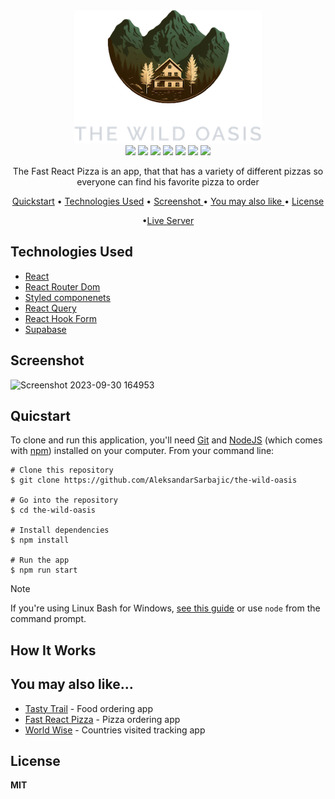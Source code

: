 <div align="center">
 <img  src="https://github.com/AleksandarSarbajic/the-wild-oasis/blob/main/public/logo-dark.png"/>
 </div>

<div align="center">
<img src="https://img.shields.io/npm/v/npm.svg?logo=npm"/>
<img src="https://img.shields.io/badge/react-v18.2.0-blue?logo=react"/>
<img src="https://img.shields.io/badge/reactrouterdom-v6.14.2-red?logo=reactrouter"/>
<img src="https://img.shields.io/badge/styledcomponents-v6.0.7-pink?logo=styledcomponents"/>
<img src="https://img.shields.io/badge/reactquery-v4.32.6-red?logo=reactquery"/>
<img src="https://img.shields.io/badge/reacthookform-v7.45.4-red?logo=reacthookform"/>
<img src="https://img.shields.io/badge/supabase-v2.31.0-green?logo=supabase"/>
</div>  


<p align="center">The Fast React Pizza is an app, that that has a variety of different pizzas so everyone can find his favorite pizza to order</p>

<div align="center">
  
<a href="#quicstart" >Quickstart</a> • <a href="#technologies-used" align="center">Technologies Used</a> •  <a href="#screenshot" align="center"> Screenshot </a> • <a href="#you-may-also-like" align="center"> You may also like  </a> •  <a href="#license" align="center"> License  </a> 

•<a href="https://the-wild-oasis-aleksandar.netlify.app/" align="Center">Live Server</a>

</div>

## Technologies Used

  - [React](https://react.dev/)
  - [React Router Dom](https://reactrouter.com/en/main)
  - [Styled componenets](https://styled-components.com/)
  - [React Query](https://tanstack.com/query/v3/)
  - [React Hook Form](https://www.react-hook-form.com/)
  - [Supabase](https://supabase.com/)


## Screenshot

![Screenshot 2023-09-30 164953](https://github.com/AleksandarSarbajic/the-wild-oasis/assets/114814838/528ab328-dc51-4f0a-baad-f825b6f3b7c7)

## Quicstart

To clone and run this application, you'll need [Git](https://git-scm.com/) and [NodeJS](https://nodejs.org/en) (which comes with [npm](https://www.npmjs.com/)) installed on your computer. From your command line:

```
# Clone this repository 
$ git clone https://github.com/AleksandarSarbajic/the-wild-oasis

# Go into the repository
$ cd the-wild-oasis

# Install dependencies
$ npm install

# Run the app
$ npm run start
```

> [!NOTE]  
> If you're using Linux Bash for Windows, [see this guide](https://www.howtogeek.com/261575/how-to-run-graphical-linux-desktop-applications-from-windows-10s-bash-shell/) or use `node` from the command prompt.


## How It Works



## You may also like...

- [Tasty Trail](https://github.com/AleksandarSarbajic/the-wild-oasis) - Food ordering app
- [Fast React Pizza](https://github.com/AleksandarSarbajic/fast-react-pizza) - Pizza ordering app
- [World Wise](https://github.com/AleksandarSarbajic/WorldWise) - Countries visited tracking app

## License

**MIT**
